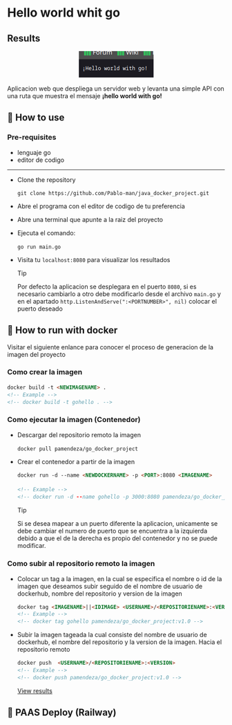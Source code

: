 # Hello world whit go
## Results
<p align="center">
    <img src="./public/img/result.png" alt="Hello from go">
</p>

Aplicacion web que despliega un servidor web y levanta una simple API con una ruta que muestra el mensaje **¡hello world with go!**

## :open_book: How to use
### Pre-requisites
   * lenguaje go
   * editor de codigo
---

* Clone the repository
    ```
    git clone https://github.com/Pablo-man/java_docker_project.git
    ```
* Abre el programa con el editor de codigo de tu preferencia
* Abre una terminal que apunte a la raiz del proyecto
* Ejecuta el comando:

    `go run main.go`
* Visita tu `localhost:8080` para visualizar los resultados

    > [!TIP]
    > Por defecto la aplicacion se desplegara en el puerto `8080`, si es necesario cambiarlo a otro debe modificarlo desde el archivo `main.go` y en el apartado `http.ListenAndServe(":<PORTNUMBER>", nil)` colocar el puerto deseado

## :rocket: How to run with docker
Visitar el siguiente enlance para conocer el proceso de generacion de la imagen del proyecto

### Como crear la imagen
```html
docker build -t <NEWIMAGENAME> .
<!-- Example -->
<!-- docker build -t gohello . -->
```
### Como ejecutar la imagen (Contenedor)
* Descargar del repositorio remoto la imagen

    `docker pull pamendeza/go_docker_project `
* Crear el contenedor a partir de la imagen
    ```html
    docker run -d --name <NEWDOCKERNAME> -p <PORT>:8080 <IMAGENAME>

    <!-- Example -->
    <!-- docker run -d --name gohello -p 3000:8080 pamendeza/go_docker_project:v1.0 -->
    ```
    > [!TIP]
    > Si se desea mapear a un puerto diferente la aplicacion, unicamente se debe cambiar el numero de puerto que se encuentra a la izquierda debido a que el de la derecha es propio del contenedor y no se puede modificar.
### Como subir al repositorio remoto la imagen
* Colocar un tag a la imagen, en la cual se especifica el nombre o id de la imagen que deseamos subir seguido de el nombre de usuario de dockerhub, nombre del repositorio y version de la imagen
    ```html
    docker tag <IMAGENAME>||<IDIMAGE> <USERNAME>/<REPOSITORIENAME>:<VERSION>
    <!-- Example -->
    <!-- docker tag gohello pamendeza/go_docker_project:v1.0 -->
    ```
* Subir la imagen tageada la cual consiste del nombre de usuario de dockerhub, el nombre del repositorio y la version de la imagen. Hacia el repositorio remoto
    ```html
    docker push  <USERNAME>/<REPOSITORIENAME>:<VERSION>
    <!-- Example -->
    <!-- docker push pamendeza/go_docker_project:v1.0 -->
    ```
    [View results](#results)
## :light_rail: PAAS Deploy (Railway)